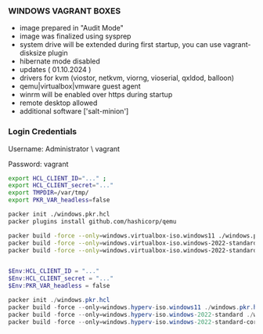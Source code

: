 ### WINDOWS VAGRANT BOXES

- image prepared in "Audit Mode"
- image was finalized using sysprep
- system drive will be extended during first startup, you can use vagrant-disksize plugin
- hibernate mode disabled
- updates ( 01.10.2024 )
- drivers for kvm (viostor, netkvm, viorng, vioserial, qxldod, balloon)
- qemu|virtualbox|vmware guest agent
- winrm will be enabled over https during startup
- remote desktop allowed
- additional software ['salt-minion']

### Login Credentials
Username: Administrator \ vagrant

Password: vagrant


```bash
export HCL_CLIENT_ID="..." ; 
export HCL_CLIENT_secret="..."
export TMPDIR=/var/tmp/
export PKR_VAR_headless=false

packer init ./windows.pkr.hcl
packer plugins install github.com/hashicorp/qemu

packer build -force --only=windows.virtualbox-iso.windows11 ./windows.pkr.hcl
packer build -force --only=windows.virtualbox-iso.windows-2022-standard ./windows.pkr.hcl
packer build -force --only=windows.virtualbox-iso.windows-2022-standard-core ./windows.pkr.hcl
```

```powershell

$Env:HCL_CLIENT_ID = "..."
$Env:HCL_CLIENT_secret = "..."
$Env:PKR_VAR_headless = false

packer init ./windows.pkr.hcl
packer build -force --only=windows.hyperv-iso.windows11 ./windows.pkr.hcl
packer build -force --only=windows.hyperv-iso.windows-2022-standard ./windows.pkr.hcl
packer build -force --only=windows.hyperv-iso.windows-2022-standard-core ./windows.pkr.hcl
```
